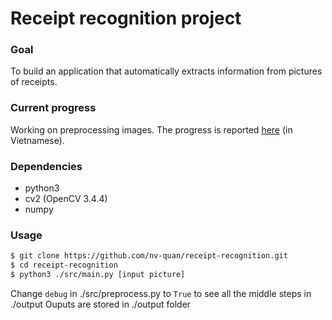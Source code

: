 # Receipt recognition project
### Goal
To build an application that automatically extracts information from pictures of receipts.
### Current progress
Working on preprocessing images. The progress is reported [here](https://github.com/nv-quan/receipt-recognition/blob/master/report.md) (in Vietnamese).
### Dependencies
* python3
* cv2 (OpenCV 3.4.4)
* numpy
### Usage
```sh
$ git clone https://github.com/nv-quan/receipt-recognition.git
$ cd receipt-recognition
$ python3 ./src/main.py [input picture]
```
Change `debug` in ./src/preprocess.py to `True` to see all the middle steps in ./output
Ouputs are stored in ./output folder
